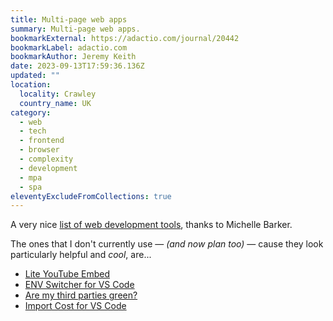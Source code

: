 ```yaml
---
title: Multi-page web apps
summary: Multi-page web apps.
bookmarkExternal: https://adactio.com/journal/20442
bookmarkLabel: adactio.com
bookmarkAuthor: Jeremy Keith
date: 2023-09-13T17:59:36.136Z
updated: ""
location:
  locality: Crawley
  country_name: UK
category:
  - web
  - tech
  - frontend
  - browser
  - complexity
  - development
  - mpa
  - spa
eleventyExcludeFromCollections: true
---
```


A very nice [list of web development tools](https://css-irl.info/cool-tools/), thanks to Michelle Barker.

The ones that I don't currently use &mdash; *(and now plan too)* &mdash; cause they look particularly helpful and *cool*, are...

* [Lite YouTube Embed](https://github.com/paulirish/lite-youtube-embed)
* [ENV Switcher for VS Code](https://marketplace.visualstudio.com/items?itemName=EcksDy.env-switcher)
* [Are my third parties green?](https://aremythirdpartiesgreen.com/)
* [Import Cost for VS Code](https://marketplace.visualstudio.com/items?itemName=wix.vscode-import-cost)
